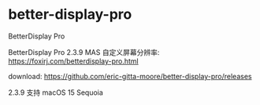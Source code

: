 # better-display-pro
BetterDisplay Pro

BetterDisplay Pro 2.3.9 MAS 自定义屏幕分辨率: https://foxirj.com/betterdisplay-pro.html

download: https://github.com/eric-gitta-moore/better-display-pro/releases

2.3.9 支持 macOS 15 Sequoia
